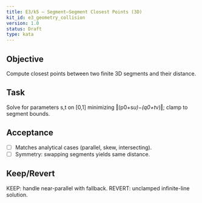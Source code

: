 ```yaml
---
title: E3/k5 — Segment–Segment Closest Points (3D)
kit_id: e3_geometry_collision
version: 1.0
status: Draft
type: kata
---
```

## Objective
Compute closest points between two finite 3D segments and their distance.
## Task
Solve for parameters s,t on [0,1] minimizing ‖(p0+s*u)−(q0+t*v)‖; clamp to segment bounds.
## Acceptance
- [ ] Matches analytical cases (parallel, skew, intersecting).
- [ ] Symmetry: swapping segments yields same distance.
## Keep/Revert
KEEP: handle near-parallel with fallback. REVERT: unclamped infinite-line solution.